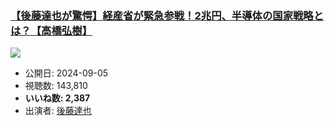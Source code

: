 ### [【後藤達也が驚愕】経産省が緊急参戦！2兆円、半導体の国家戦略とは？【高橋弘樹】](https://www.youtube.com/watch?v=1QueFWm8DPE)
[![](https://img.youtube.com/vi/1QueFWm8DPE/sddefault.jpg)](https://www.youtube.com/watch?v=1QueFWm8DPE)
-   公開日: 2024-09-05
-   視聴数: 143,810
-   **いいね数: 2,387**
-   出演者: [後藤達也](/rehacq_fan/people/後藤達也 "wikilink")
